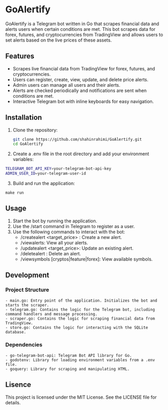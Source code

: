 # GoAlertify

GoAlertify is a Telegram bot written in Go that scrapes financial data and alerts users when certain conditions are met. This bot scrapes data for forex, futures, and cryptocurrencies from TradingView and allows users to set alerts based on the live prices of these assets.

## Features

- Scrapes live financial data from TradingView for forex, futures, and cryptocurrencies.
- Users can register, create, view, update, and delete price alerts.
- Admin users can manage all users and their alerts.
- Alerts are checked periodically and notifications are sent when conditions are met.
- Interactive Telegram bot with inline keyboards for easy navigation.

## Installation

1. Clone the repository:
   ```sh
   git clone https://github.com/shahinrahimi/GoAlertify.git
   cd GoAlertify
   ```
2. Create a .env file in the root directory and add your environment variables:
  ```sh
  TELEGRAM_BOT_API_KEY=your-telegram-bot-api-key
  ADMIN_USER_ID=your-telegram-user-id
  ```
3. Build and run the application:
  ```
  make run
  ```

## Usage
1. Start the bot by running the application.
2. Use the /start command in Telegram to register as a user.
3. Use the following commands to interact with the bot:
    - /createalert <ticker> <target_price> <description>: Create a new alert.
    - /viewalerts: View all your alerts.
    - /updatealert <number> <target_price>: Update an existing alert.
    - /deletealert <number>: Delete an alert.
    - /viewsymbols [cryptos|feature|forex]: View available symbols.

## Development
### Project Structure
    - main.go: Entry point of the application. Initializes the bot and starts the scraper.
    - telegram.go: Contains the logic for the Telegram bot, including command handlers and message processing.
    - scraper.go: Contains the logic for scraping financial data from TradingView.
    - store.go: Contains the logic for interacting with the SQLite database.
### Dependencies
    - go-telegram-bot-api: Telegram Bot API library for Go.
    - godotenv: Library for loading environment variables from a .env file.
    - goquery: Library for scraping and manipulating HTML.

## Lisence
This project is licensed under the MIT License. See the LICENSE file for details.


